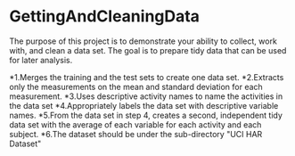 GettingAndCleaningData
======================
The purpose of this project is to demonstrate your ability to collect, work with, and clean a data set. The goal is to prepare tidy data that can be used for later analysis.

 *1.Merges the training and the test sets to create one data set.
 *2.Extracts only the measurements on the mean and standard deviation for each measurement.
 *3.Uses descriptive activity names to name the activities in the data set
 *4.Appropriately labels the data set with descriptive variable names.
 *5.From the data set in step 4, creates a second, independent tidy data set with the
   average of each variable for each activity and each subject.
 *6.The dataset should be under the sub-directory "UCI HAR Dataset"
